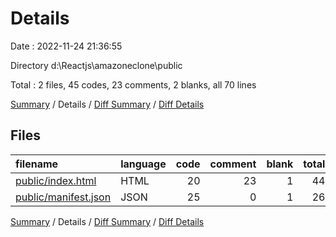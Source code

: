 # Details

Date : 2022-11-24 21:36:55

Directory d:\\Reactjs\\amazoneclone\\public

Total : 2 files,  45 codes, 23 comments, 2 blanks, all 70 lines

[Summary](results.md) / Details / [Diff Summary](diff.md) / [Diff Details](diff-details.md)

## Files
| filename | language | code | comment | blank | total |
| :--- | :--- | ---: | ---: | ---: | ---: |
| [public/index.html](/public/index.html) | HTML | 20 | 23 | 1 | 44 |
| [public/manifest.json](/public/manifest.json) | JSON | 25 | 0 | 1 | 26 |

[Summary](results.md) / Details / [Diff Summary](diff.md) / [Diff Details](diff-details.md)
